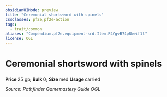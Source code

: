 ```yaml
---
obsidianUIMode: preview
title: "Ceremonial shortsword with spinels"
cssclasses: pf2e,pf2e-action
tags:
  - trait/common
aliases: "Compendium.pf2e.equipment-srd.Item.F4YgvB74p8kwif1t"
license: OGL
---
```

# Ceremonial shortsword with spinels

### 


**Price** 25 gp; 
**Bulk** 0; **Size** med
**Usage** carried



*Source: Pathfinder Gamemastery Guide*
*OGL*